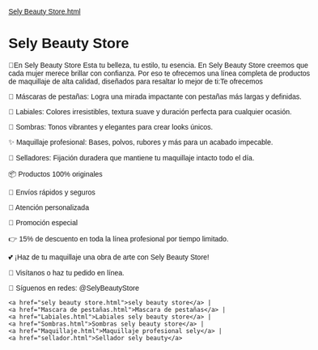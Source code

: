 [Sely Beauty Store.html](https://github.com/user-attachments/files/23271527/Sely.Beauty.Store.html)
<html>
<title>Sely Beauty Store</title>
<head>
<body>
<h1>Sely Beauty Store</h1>
 
<p>💖En  Sely Beauty Store
Esta tu belleza, tu estilo, tu esencia.
En Sely Beauty Store creemos que cada mujer merece brillar con confianza.
Por eso te ofrecemos una línea completa de productos de maquillaje de alta calidad, diseñados para resaltar lo mejor de ti:Te ofrecemos</p>

<p>💫 Máscaras de pestañas: Logra una mirada impactante con pestañas más largas y definidas.</p>
<p>💄 Labiales: Colores irresistibles, textura suave y duración perfecta para cualquier ocasión.</p>
<p>🎨 Sombras: Tonos vibrantes y elegantes para crear looks únicos.</p>
<p>✨ Maquillaje profesional: Bases, polvos, rubores y más para un acabado impecable.</p>
<p>🌷 Selladores: Fijación duradera que mantiene tu maquillaje intacto todo el día.</p>

<p>📦 Productos 100% originales</p>
<p>🚚 Envíos rápidos y seguros</p>
<p>💬 Atención personalizada</p>
<p>🎁 Promoción especial</p>
<p>👉 15% de descuento en toda la línea profesional por tiempo limitado.</p>
<p>💕 ¡Haz de tu maquillaje una obra de arte con Sely Beauty Store!</p>
<p>📍 Visítanos o haz tu pedido en línea.</p>
<p>📱 Síguenos en redes: @SelyBeautyStore</p>

    <a href="sely beauty store.html">sely beauty store</a> |
    <a href="Mascara de pestañas.html">Mascara de pestañas</a> |
    <a href="Labiales.html">Labiales sely beauty store</a> |
    <a href="Sombras.html">Sombras sely beauty store</a> |
    <a href="Maquillaje.html">Maquillaje profesional sely</a> |
    <a href="sellador.html">Sellador sely beauty</a>

 <meta charset="UTF-8"><center>
        <style>
        body {
            font-family: Arial, sans-serif;
            max-width: 600px;
            margin: 50px auto;
        }

        /* Botón de Like */
        .like-button {
            background-color: #cebdbd;
            border: none;
            padding: 10px 20px;
            font-size: 16px;
            cursor: pointer;
            border-radius: 5px;
            transition: background-color 0.3s;
        }

        .liked {
            background-color: #ff4081;
            color: rgb(228, 195, 195);
        }

        /* Comentarios */
        #comments {
            margin-top: 20px;
        }

        .comment {
            background-color: #d8b4b4;
            padding: 10px;
            border-radius: 5px;
            margin-bottom: 10px;
            position: relative;
        }

        .delete-comment {
            position: absolute;
            right: 10px;
            top: 10px;
            background: red;
            color: white;
            border: none;
            border-radius: 3px;
            cursor: pointer;
            padding: 2px 5px;
        }

        /* Formulario para comentar */
        #commentForm {
            margin-top: 20px;
        }

        #commentForm input {
            padding: 8px;
            width: 70%;
            font-size: 14px;
        }

        #commentForm button {
            padding: 8px 12px;
            font-size: 14px;
            cursor: pointer;
        }

        .counters {
            margin-top: 10px;
            font-weight: bold;</center>
        }
    </style>
</head>
<body>
   

    <!-- Botón de Like con contador -->
    <button id="likeBtn" class="like-button">👍 Me gusta</button>
    <div class="counters">Likes: <span id="likeCount">0</span></div>

    <!-- Sección de comentarios -->
    <div id="comments"></div>
    <div class="counters">Comentarios: <span id="commentCount">0</span></div>

    <!-- Formulario para agregar comentario -->
    <div id="commentForm">
        <input type="text" id="commentInput" placeholder="Escribe tu comentario...">
        <button id="addComment">Comentar</button>
    </div>

    <script>
        // Contador de Likes
        let likes = 0;
        const likeBtn = document.getElementById('likeBtn');
        const likeCount = document.getElementById('likeCount');

        likeBtn.addEventListener('click', () => {
            if(likeBtn.classList.contains('liked')){
                likes--; // Quitar like
                likeBtn.classList.remove('liked');
                likeBtn.textContent = "👍 Me gusta";
            } else {
                likes++; // Dar like
                likeBtn.classList.add('liked');
                likeBtn.textContent = "👍 Te gusta";
            }
            likeCount.textContent = likes;
        });

        // Contador de comentarios
        let commentCountValue = 0;
        const commentInput = document.getElementById('commentInput');
        const addCommentBtn = document.getElementById('addComment');
        const commentsDiv = document.getElementById('comments');
        const commentCount = document.getElementById('commentCount');

        function updateCommentCount() {
            commentCountValue = commentsDiv.childElementCount;
            commentCount.textContent = commentCountValue;
        }

        // Agregar comentario
        addCommentBtn.addEventListener('click', () => {
            const text = commentInput.value.trim();
            if(text !== ''){
                const commentDiv = document.createElement('div');
                commentDiv.className = 'comment';
                commentDiv.textContent = text;

                // Botón para eliminar comentario
                const deleteBtn = document.createElement('button');
                deleteBtn.className = 'delete-comment';
                deleteBtn.textContent = 'X';
                deleteBtn.addEventListener('click', () => {
                    commentsDiv.removeChild(commentDiv);
                    updateCommentCount();
                });

                commentDiv.appendChild(deleteBtn);
                commentsDiv.appendChild(commentDiv);
                commentInput.value = ''; // Limpiar input
                updateCommentCount();
            } else {
                alert("Escribe algo para comentar");
            }
        });

        // Permitir presionar Enter para comentar
        commentInput.addEventListener('keypress', (e) => {
            if(e.key === 'Enter'){
                addCommentBtn.click();
            }
        });
    </script>
     
</body>
</html>     
</body>
</html>>
 


